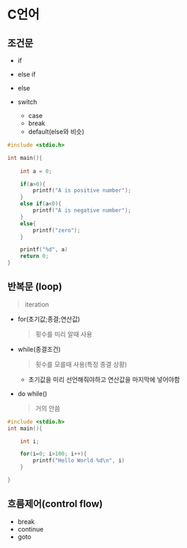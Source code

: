 # C언어

## 조건문

- if
- else if
- else

- switch
  - case
  - break
  - default(else와 비슷)

``` C
#include <stdio.h>

int main(){
    
    int a = 0;

    if(a>0){
        printf("A is positive number");
    }
    else if(a<0){
        printf("A is negative number");
    }
    else{
        printf("zero");
    }

    printf("%d", a)
    return 0;
}
```

## 반복문 (loop)
> iteration

- for(초기값;종결;연산값)
  > 횟수를 미리 알때 사용

- while(종결조건)
  > 횟수를 모를때 사용(특정 종결 상황)
  - 초기값을 미리 선언해줘야하고 연산값을 마지막에 넣어야함

- do while()
  > 거의 안씀

``` C
#include <stdio.h>
int main(){

    int i;

    for(i=0; i>100; i++){
        printf("Hello World %d\n", i)
    }

}
```

## 흐름제어(control flow)

- break
- continue
- goto

